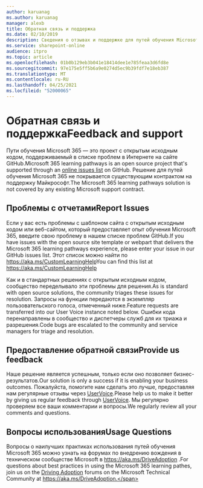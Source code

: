 ```yaml
---
author: karuanag
ms.author: karuanag
manager: alexb
title: Обратная связь и поддержка
ms.date: 02/10/2019
description: Сведения о отзывах и поддержке для путей обучения Microsoft 365.
ms.service: sharepoint-online
audience: itpro
ms.topic: article
ms.openlocfilehash: 01b0b129eb3b041e18414dee1e785feaa3d6fd8e
ms.sourcegitcommit: 97e175e5ff5b6a9e0274d5ec9b39fdf7e18eb387
ms.translationtype: MT
ms.contentlocale: ru-RU
ms.lasthandoff: 04/25/2021
ms.locfileid: "52000065"
---
```

# <a name="feedback-and-support"></a><span data-ttu-id="30534-103">Обратная связь и поддержка</span><span class="sxs-lookup"><span data-stu-id="30534-103">Feedback and support</span></span>

<span data-ttu-id="30534-104">Пути обучения Microsoft 365 — это проект с [](https://aka.ms/CustomLearningHelp) открытым исходным кодом, поддерживаемый в списке проблем в Интернете на сайте GitHub.</span><span class="sxs-lookup"><span data-stu-id="30534-104">Microsoft 365 learning pathways is an open source project that's supported through an [online issues list](https://aka.ms/CustomLearningHelp) on GitHub.</span></span> <span data-ttu-id="30534-105">Решение для путей обучения Microsoft 365 не покрывается существующим контрактом на поддержку Майкрософт.</span><span class="sxs-lookup"><span data-stu-id="30534-105">The Microsoft 365 learning pathways solution is not covered by any existing Microsoft support contract.</span></span>  

## <a name="report-issues"></a><span data-ttu-id="30534-106">Проблемы с отчетами</span><span class="sxs-lookup"><span data-stu-id="30534-106">Report Issues</span></span>

<span data-ttu-id="30534-107">Если у вас есть проблемы с шаблоном сайта с открытым исходным кодом или веб-сайтом, который предоставляет опыт обучения Microsoft 365, введите свою проблему в нашем списке проблем GitHub.</span><span class="sxs-lookup"><span data-stu-id="30534-107">If you have issues with the open source site template or webpart that delivers the Microsoft 365 learning pathways experience, please enter your issue in our GitHub issues list.</span></span>  <span data-ttu-id="30534-108">Этот список можно найти по https://aka.ms/CustomLearningHelp</span><span class="sxs-lookup"><span data-stu-id="30534-108">You can find this list at https://aka.ms/CustomLearningHelp</span></span>  

<span data-ttu-id="30534-109">Как и в стандартных решениях с открытым исходным кодом, сообщество переделывало эти проблемы для решения.</span><span class="sxs-lookup"><span data-stu-id="30534-109">As is standard with open source solutions, the community triages these issues for resolution.</span></span> <span data-ttu-id="30534-110">Запросы на функции передаются в экземпляр пользовательского голоса, отмеченный ниже.</span><span class="sxs-lookup"><span data-stu-id="30534-110">Feature requests are transferred into our User Voice instance noted below.</span></span> <span data-ttu-id="30534-111">Ошибки кода перенаправлены в сообщество и диспетчеры служб для их триажа и разрешения.</span><span class="sxs-lookup"><span data-stu-id="30534-111">Code bugs are escalated to the community and service managers for triage and resolution.</span></span>  

## <a name="provide-us-feedback"></a><span data-ttu-id="30534-112">Предоставление обратной связи</span><span class="sxs-lookup"><span data-stu-id="30534-112">Provide us feedback</span></span>

<span data-ttu-id="30534-113">Наше решение является успешным, только если оно позволяет бизнес-результатов.</span><span class="sxs-lookup"><span data-stu-id="30534-113">Our solution is only a success if it is enabling your business outcomes.</span></span>  <span data-ttu-id="30534-114">Пожалуйста, помогите нам сделать это лучше, предоставляя нам регулярные отзывы через  [UserVoice](https://go.microsoft.com/fwlink/?linkid=2109552).</span><span class="sxs-lookup"><span data-stu-id="30534-114">Please help us to make it better by giving us regular feedback through  [UserVoice](https://go.microsoft.com/fwlink/?linkid=2109552).</span></span>  <span data-ttu-id="30534-115">Мы регулярно проверяем все ваши комментарии и вопросы.</span><span class="sxs-lookup"><span data-stu-id="30534-115">We regularly review all your comments and questions.</span></span> 

## <a name="usage-questions"></a><span data-ttu-id="30534-116">Вопросы использования</span><span class="sxs-lookup"><span data-stu-id="30534-116">Usage Questions</span></span>

<span data-ttu-id="30534-117">Вопросы о наилучших практиках использования путей обучения Microsoft 365 [](https://aka.ms/DriveAdoption) можно узнать на форумах по внедрению вождения в техническом сообществе Microsoft в https://aka.ms/DriveAdoption .</span><span class="sxs-lookup"><span data-stu-id="30534-117">For questions about best practices in using the Microsoft 365 learning pathes, join us on the [Driving Adoption](https://aka.ms/DriveAdoption) forums on the Microsoft Technical Community at https://aka.ms/DriveAdoption.</span></span> 

